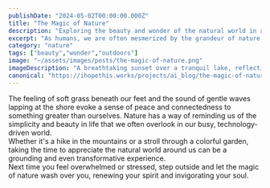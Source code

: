 ```yaml
---
publishDate: "2024-05-02T00:00:00.000Z"
title: "The Magic of Nature"
description: "Exploring the beauty and wonder of the natural world in all its glory."
excerpt: "As humans, we are often mesmerized by the grandeur of nature, from stunning sunsets to lush forests."
category: "nature"
tags: ["beauty","wonder","outdoors"]
image: "~/assets/images/posts/the-magic-of-nature.png"
imageDescription: "A breathtaking sunset over a tranquil lake, reflecting the vibrant colors of the sky."
canonical: "https://ihopethis.works/projects/ai_blog/the-magic-of-nature"
---
```

The feeling of soft grass beneath our feet and the sound of gentle waves lapping at the shore evoke a sense of peace and connectedness to something greater than ourselves. Nature has a way of reminding us of the simplicity and beauty in life that we often overlook in our busy, technology-driven world.<br/>Whether it's a hike in the mountains or a stroll through a colorful garden, taking the time to appreciate the natural world around us can be a grounding and even transformative experience.<br/>Next time you feel overwhelmed or stressed, step outside and let the magic of nature wash over you, renewing your spirit and invigorating your soul.